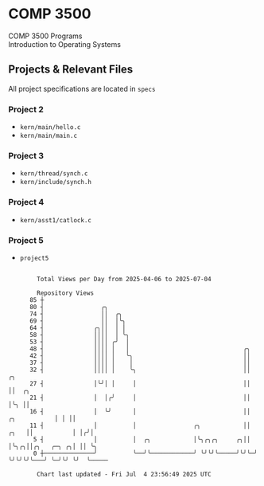 # COMP 3500
COMP 3500 Programs  
Introduction to Operating Systems  
## Projects & Relevant Files
All project specifications are located in `specs`
### Project 2
- `kern/main/hello.c`
- `kern/main/main.c`
### Project 3
- `kern/thread/synch.c`
- `kern/include/synch.h`
### Project 4
- `kern/asst1/catlock.c`
### Project 5
- `project5`

```

        Total Views per Day from 2025-04-06 to 2025-07-04

        Repository Views
      85 ┼
      80 ┤                ╭╮
      74 ┤                ││  ╭╮
      69 ┤                ││  │╰╮
      64 ┤              ╭╮││  │ │
      58 ┤              ││││  │ ╰╮
      53 ┤              ││││ ╭╯  │
      48 ┤              ││││ │   │                                ╭╮
      42 ┤              ││││ │   ╰╮                               ││
      37 ┤              ││││ │    │                               ││
      32 ┤              ││││ │    ╰╮                              ││                   ╭╮
      27 ┤              │╰╯│ │     │                              ││                   ││  ╭╮
      21 ┤              │  │╭╯     │                              ││                   │╰╮ ││
      16 ┤              │  ╰╯      │                              ││      ╭╮           │ │ ││
      11 ┤              │          │                ╭╮            ││ ╭╮   ││           │ │╭╯│
       5 ┤              │          │  ╭╮            │╰╮╭╮╭╮     ╭╮││ │╰╮╭╮││╭╮   ╭─╮ ╭╮│ ││ ╰╮
       0 ┼──────────────╯          ╰──╯╰────────────╯ ╰╯╰╯╰─────╯╰╯╰─╯ ╰╯╰╯╰╯╰───╯ ╰─╯╰╯ ╰╯  ╰─────

        Chart last updated - Fri Jul  4 23:56:49 2025 UTC
        
```

